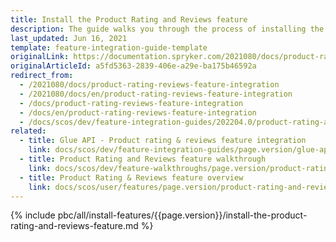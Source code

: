 ```yaml
---
title: Install the Product Rating and Reviews feature
description: The guide walks you through the process of installing the Product Reviews feature in your project.
last_updated: Jun 16, 2021
template: feature-integration-guide-template
originalLink: https://documentation.spryker.com/2021080/docs/product-rating-reviews-feature-integration
originalArticleId: a5fd5363-2839-406e-a29e-ba175b46592a
redirect_from:
  - /2021080/docs/product-rating-reviews-feature-integration
  - /2021080/docs/en/product-rating-reviews-feature-integration
  - /docs/product-rating-reviews-feature-integration
  - /docs/en/product-rating-reviews-feature-integration
  - /docs/scos/dev/feature-integration-guides/202204.0/product-rating-and-reviews-feature-integration.html  
related:
  - title: Glue API - Product rating & reviews feature integration
    link: docs/scos/dev/feature-integration-guides/page.version/glue-api/glue-api-product-rating-and-reviews-feature-integration.html
  - title: Product Rating and Reviews feature walkthrough
    link: docs/scos/dev/feature-walkthroughs/page.version/product-rating-reviews-feature-walkthrough.html
  - title: Product Rating & Reviews feature overview
    link: docs/scos/user/features/page.version/product-rating-and-reviews-feature-overview.html
---
```

{% include pbc/all/install-features/{{page.version}}/install-the-product-rating-and-reviews-feature.md %} <!-- To edit, see /_includes/pbc/all/install-features/202204.0/install-the-product-rating-and-reviews-feature.md -->
